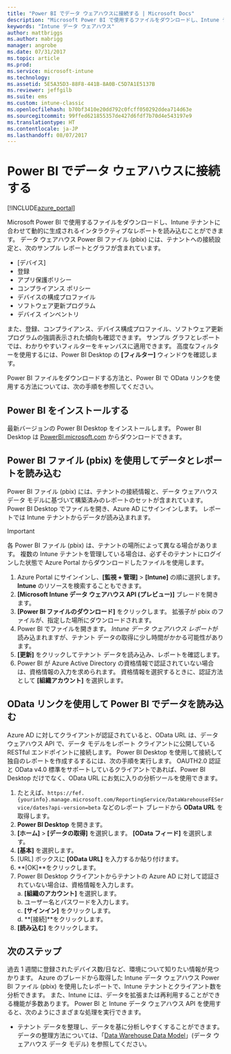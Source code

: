 ```yaml
---
title: "Power BI でデータ ウェアハウスに接続する | Microsoft Docs"
description: "Microsoft Power BI で使用するファイルをダウンロードし、Intune テナントに合わせて動的に生成されるインタラクティブなレポートを読み込むことができます。"
keywords: "Intune データ ウェアハウス"
author: mattbriggs
ms.author: mabrigg
manager: angrobe
ms.date: 07/31/2017
ms.topic: article
ms.prod: 
ms.service: microsoft-intune
ms.technology: 
ms.assetid: 5E5A35D3-88F8-441B-8A0B-C5D7A1E5137B
ms.reviewer: jeffgilb
ms.suite: ems
ms.custom: intune-classic
ms.openlocfilehash: b70bf3410e20dd792c0fcff050292ddea714d63e
ms.sourcegitcommit: 99ffed621855357de427d6fdf7b70d4e543197e9
ms.translationtype: HT
ms.contentlocale: ja-JP
ms.lasthandoff: 08/07/2017
---
```

# <a name="connect-to-the-data-warehouse-with-power-bi"></a>Power BI でデータ ウェアハウスに接続する

[!INCLUDE[azure_portal](./includes/azure_portal.md)]

Microsoft Power BI で使用するファイルをダウンロードし、Intune テナントに合わせて動的に生成されるインタラクティブなレポートを読み込むことができます。 データ ウェアハウス Power BI ファイル (pbix) には、テナントへの接続設定と、次のサンプル レポートとグラフが含まれています。  

  -  [デバイス]
  -  登録
  -  アプリ保護ポリシー
  -  コンプライアンス ポリシー
  -  デバイスの構成プロファイル
  -  ソフトウェア更新プログラム
  -  デバイス インベントリ

また、登録、コンプライアンス、デバイス構成プロファイル、ソフトウェア更新プログラムの強調表示された傾向も確認できます。 サンプル グラフとレポートでは、わかりやすいフィルターをキャンバスに適用できます。 高度なフィルターを使用するには、Power BI Desktop の **[フィルター]** ウィンドウを確認します。 

Power BI ファイルをダウンロードする方法と、Power BI で OData リンクを使用する方法については、次の手順を参照してください。

## <a name="install-power-bi"></a>Power BI をインストールする

最新バージョンの Power BI Desktop をインストールします。 Power BI Desktop は [PowerBI.microsoft.com](https://powerbi.microsoft.com/en-us/desktop) からダウンロードできます。 

## <a name="load-the-data-and-reports-using-the-power-bi-file-pbix"></a>Power BI ファイル (pbix) を使用してデータとレポートを読み込む

Power BI ファイル (pbix) には、テナントの接続情報と、データ ウェアハウス データ モデルに基づいて構築済みのレポートのセットが含まれています。 Power BI Desktop でファイルを開き、Azure AD にサインインします。 レポートでは Intune テナントからデータが読み込まれます。

> [!Important]  
> 各 Power BI ファイル (pbix) は、テナントの場所によって異なる場合があります。 複数の Intune テナントを管理している場合は、必ずそのテナントにログインした状態で Azure Portal からダウンロードしたファイルを使用します。  

1.  Azure Portal にサインインし、**[監視 + 管理]** > **[Intune]** の順に選択します。 **Intune** のリソースを検索することもできます。  
2.  **[Microsoft Intune データ ウェアハウス API (プレビュー)]** ブレードを開きます。
3.  **[Power BI ファイルのダウンロード]** をクリックします。 拡張子が pbix のファイルが、指定した場所にダウンロードされます。
4.  Power BI でファイルを開きます。 *Intune データ ウェアハウス レポート*が読み込まれますが、テナント データの取得に少し時間がかかる可能性があります。
5.  **[更新]** をクリックしてテナント データを読み込み、レポートを確認します。
6.  Power BI が Azure Active Directory の資格情報で認証されていない場合は、資格情報の入力を求められます。 資格情報を選択するときに、認証方法として **[組織アカウント]** を選択します。

## <a name="load-the-data-in-power-bi-using-the-odata-link"></a>OData リンクを使用して Power BI でデータを読み込む

Azure AD に対してクライアントが認証されていると、OData URL は、データ ウェアハウス API で、データ モデルをレポート クライアントに公開している RESTful エンドポイントに接続します。 Power BI Desktop を使用して接続して独自のレポートを作成するするには、次の手順を実行します。 OAUTH2.0 認証と OData v4.0 標準をサポートしているクライアントであれば、Power BI Desktop だけでなく、OData URL にお気に入りの分析ツールを使用できます。

1.  たとえば、`https://fef.{yourinfo}.manage.microsoft.com/ReportingService/DataWarehouseFEService/dates?api-version=beta` などのレポート ブレードから **OData URL** を取得します。
2.  **Power BI Desktop** を開きます。
3.  **[ホーム]** > **[データの取得]** を選択します。 **[OData フィード]** を選択します。
4.  **[基本]** を選択します。
5.  [URL] ボックスに **[OData URL]** を入力するか貼り付けます。
6.  **[OK]**をクリックします。
7.  Power BI Desktop クライアントからテナントの Azure AD に対して認証されていない場合は、資格情報を入力します。  
    a.  **[組織のアカウント]** を選択します。  
    b.  ユーザー名とパスワードを入力します。  
    c.  **[サインイン]** をクリックします。  
    d.  **[接続]**をクリックします。  
8.  **[読み込む]** をクリックします。

## <a name="next-steps"></a>次のステップ

過去 1 週間に登録されたデバイス数/日など、環境について知りたい情報が見つかります。 Azure のブレードから取得した Intune データ ウェアハウス Power BI ファイル (pbix) を使用したレポートで、Intune テナントとクライアント数を分析できます。 また、Intune には、データを拡張または再利用することができる機能が多数あります。 Power BI と Intune データ ウェアハウス API を使用すると、次のようにさまざまな処理を実行できます。

<!-- -  You can use Power BI Desktop to create additional report types with your data. For example, you could create a custom chart representing the ratio of device manufactures in your enterprise. For more information about creating custom reports with Power BI and the Intune Data Warehouse, see `BLOG POST ON POWER BI`. -->
 -  テナント データを整理し、データを基に分析しやすくすることができます。 データの整理方法については、「[Data Warehouse Data Model](reports-ref-data-model.md)」(データ ウェアハウス データ モデル) を参照してください。 
<!-- -  You can also access the data from a RESTful interface and incorporate the data into your own app. For more information, see [Get data from the Data Warehouse API with a REST client](reports-proc-data-rest.md). -->